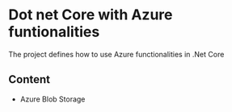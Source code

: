 # Dot net Core with Azure funtionalities

The project defines how to use Azure functionalities in .Net Core

## Content
- Azure Blob Storage
